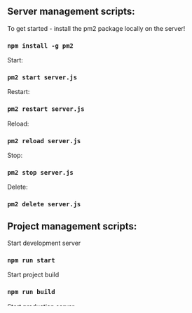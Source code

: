 ## Server management scripts:

To get started - install the pm2 package locally on the server!

### `npm install -g pm2`

Start:

### `pm2 start server.js`

Restart: 

### `pm2 restart server.js`

Reload:

### `pm2 reload server.js`

Stop:

### `pm2 stop server.js`

Delete:

### `pm2 delete server.js`

## Project management scripts:

Start development server

### `npm run start`

Start project build

### `npm run build`

Start production server

### `npm run production`
